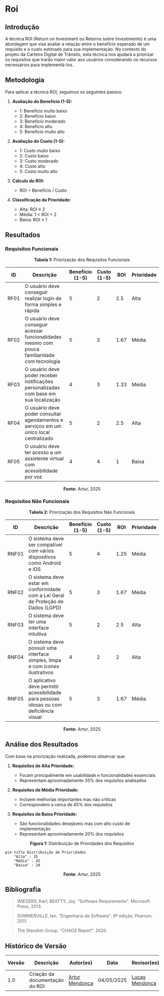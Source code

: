 # Roi

## Introdução


A técnica ROI (Return on Investment ou Retorno sobre Investimento) é uma abordagem que visa avaliar a relação entre o benefício esperado de um requisito e o custo estimado para sua implementação. No contexto do projeto da Carteira Digital de Trânsito, esta técnica nos ajudará a priorizar os requisitos que trarão maior valor aos usuários considerando os recursos necessários para implementá-los.

## Metodologia

Para aplicar a técnica ROI, seguimos os seguintes passos:

1. **Avaliação do Benefício (1-5):**
   - 1: Benefício muito baixo
   - 2: Benefício baixo
   - 3: Benefício moderado
   - 4: Benefício alto
   - 5: Benefício muito alto

2. **Avaliação do Custo (1-5):**
   - 1: Custo muito baixo
   - 2: Custo baixo
   - 3: Custo moderado
   - 4: Custo alto
   - 5: Custo muito alto

3. **Cálculo do ROI:**
   - ROI = Benefício / Custo

4. **Classificação da Prioridade:**
   - Alta: ROI ≥ 2
   - Média: 1 < ROI < 2
   - Baixa: ROI ≤ 1

## Resultados

### Requisitos Funcionais

<p style="text-align: center"><b>Tabela 1:</b> Priorização dos Requisitos Funcionais</p>

| ID    | Descrição | Benefício (1-5) | Custo (1-5) | ROI | Prioridade |
|-------|-----------|-----------------|-------------|-----|------------|
| RF01  | O usuário deve conseguir realizar login de forma simples e rápida | 5 | 2 | 2.5 | Alta |
| RF02  | O usuário deve conseguir acessar funcionalidades mesmo com pouca familiaridade com tecnologia | 5 | 3 | 1.67 | Média |
| RF03  | O usuário deve poder receber notificações personalizadas com base em sua localização | 4 | 3 | 1.33 | Média |
| RF04  | O usuário deve poder consultar agendamentos e serviços em um único local centralizado | 5 | 2 | 2.5 | Alta |
| RF05  | O usuário deve ter acesso a um assistente virtual com acessibilidade por voz | 4 | 4 | 1 | Baixa |

<p style="text-align: center"><b>Fonte:</b> Artur, 2025</p>

### Requisitos Não Funcionais

<p style="text-align: center"><b>Tabela 2:</b> Priorização dos Requisitos Não Funcionais</p>

| ID     | Descrição | Benefício (1-5) | Custo (1-5) | ROI | Prioridade |
|--------|-----------|-----------------|-------------|-----|------------|
| RNF01  | O sistema deve ser compatível com vários dispositivos como Android e iOS | 5 | 4 | 1.25 | Média |
| RNF02  | O sistema deve estar em conformidade com a Lei Geral de Proteção de Dados (LGPD) | 5 | 3 | 1.67 | Média |
| RNF03  | O sistema deve ter uma interface intuitiva | 5 | 2 | 2.5 | Alta |
| RNF04  | O sistema deve possuir uma interface simples, limpa e com ícones ilustrativos | 4 | 2 | 2 | Alta |
| RNF05  | O aplicativo deve permitir acessibilidade para pessoas idosas ou com deficiência visual | 5 | 3 | 1.67 | Média |

<p style="text-align: center"><b>Fonte:</b> Artur, 2025</p>

## Análise dos Resultados

Com base na priorização realizada, podemos observar que:

1. **Requisitos de Alta Prioridade:**
   - Focam principalmente em usabilidade e funcionalidades essenciais
   - Representam aproximadamente 35% dos requisitos analisados

2. **Requisitos de Média Prioridade:**
   - Incluem melhorias importantes mas não críticas
   - Correspondem a cerca de 45% dos requisitos

3. **Requisitos de Baixa Prioridade:**
   - São funcionalidades desejáveis mas com alto custo de implementação
   - Representam aproximadamente 20% dos requisitos

<p style="text-align: center"><b>Figura 1:</b> Distribuição de Prioridades dos Requisitos</p>

```mermaid
pie title Distribuição de Prioridades
    "Alta" : 35
    "Média" : 45
    "Baixa" : 20
```

<p style="text-align: center"><b>Fonte:</b> Artur, 2025</p>

## Bibliografia

> WIEGERS, Karl; BEATTY, Joy. "Software Requirements". Microsoft Press, 2013.

> SOMMERVILLE, Ian. "Engenharia de Software". 9ª edição, Pearson, 2011.

> The Standish Group. "CHAOS Report". 2020.

## Histórico de Versão

| Versão | Descrição                             | Autor(es)                                       | Data       | Revisor(es)                                   | Data de Revisão |
|--------|----------------------------------------|--------------------------------------------------|------------|-----------------------------------------------|-----------------|
| 1.0    | Criação da documentação do ROI | [Artur Mendonça](https://github.com/ArtyMend07)        | 04/05/2025 | [Lucas Mendonça](https://github.com/lucasarruda9) | 04/05/2025      |
